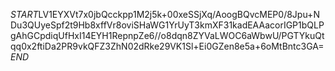 $START$LV1EYXVt7x0jbQcckpp1M2j5k+00xeSSjXq/AoogBQvcMEP0/8Jpu+NDu3QUyeSpf2t9Hb8xffVr8oviSHaWG1YrUyT3kmXF31kadEAAacorIGP1bQLPgAhGCpdiqUfHxI14EYH1RepnpZe6//o8dqn8ZYVaLWOC6aWbwU/PGTYkuQtqq0x2ftiDa2PR9vkQFZ3ZhN02dRke29VK1Sl+Ei0GZen8e5a+6oMtBntc3GA=$END$